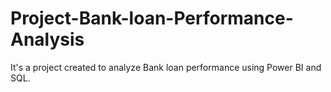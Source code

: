 # Project-Bank-loan-Performance-Analysis
It's a project created to analyze Bank loan performance using Power BI and SQL.

